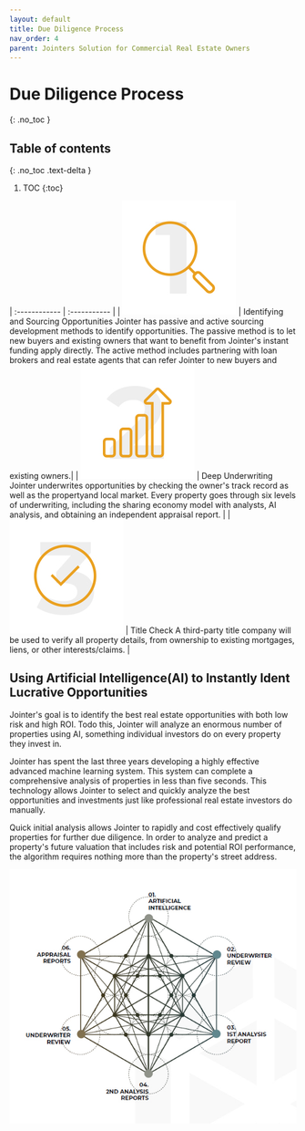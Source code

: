 ```yaml
---
layout: default
title: Due Diligence Process
nav_order: 4
parent: Jointers Solution for Commercial Real Estate Owners
---
```


# Due Diligence Process
{: .no_toc }

## Table of contents
{: .no_toc .text-delta }

1. TOC
{:toc}

| :------------ | :----------- |
| ![dilligence_1](/assets/images/dilligence_1.jpg) | Identifying and Sourcing Opportunities Jointer has passive and active sourcing development methods to identify opportunities. The passive method is to let new buyers and existing owners that want to benefit from Jointer's instant funding apply directly. The active method includes partnering with loan brokers and real estate agents that can refer Jointer to new buyers and existing owners.|
| ![dilligence_2](/assets/images/dilligence_2.jpg) | Deep Underwriting Jointer underwrites opportunities by checking the owner's track record as well as the propertyand local market. Every property goes through six levels of underwriting, including the sharing economy model with analysts, AI analysis, and obtaining an independent appraisal report. |
| ![dilligence_3](/assets/images/dilligence_3.jpg) | Title Check A third-party title company will be used to verify all property details, from ownership to existing mortgages, liens, or other interests/claims. |

## Using Artificial Intelligence(AI) to Instantly Ident Lucrative Opportunities

Jointer's goal is to identify the best real estate opportunities with both low risk and high ROI. Todo this, Jointer will analyze an enormous number of properties using AI, something individual investors do on every property they invest in.

Jointer has spent the last three years developing a highly effective advanced machine learning system. This system can complete a comprehensive analysis of properties in less than five seconds. This technology allows Jointer to select and quickly analyze the best opportunities and investments just like professional real estate investors do manually.

Quick initial analysis allows Jointer to rapidly and cost effectively qualify properties for further due diligence. In order to analyze and predict a property's future valuation that includes risk and potential ROI performance, the algorithm requires nothing more than the property's street address.

![ai](/assets/images/ai.jpg)